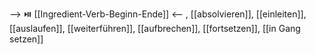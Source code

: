 --> ⏯️ [[Ingredient-Verb-Beginn-Ende]] <--
, [[absolvieren]], [[einleiten]], [[auslaufen]], [[weiterführen]], [[aufbrechen]], [[fortsetzen]], [[in Gang setzen]]